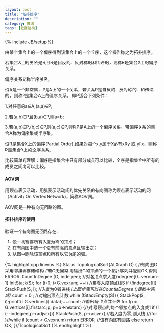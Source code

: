 ```yaml
---
layout: post
title: "拓扑排序"
description: ""
category: 算法
tags: [数据结构]
---
```

{% include JB/setup %}


由某个集合上的一个偏序得到该集合上的一个全序，这个操作称之为拓扑排序。

若集合X上的关系是R,且R是自反的、反对称的和传递的，则称R是集合X上的偏序关系。

偏序关系又称半序关系。

设A是一个非空集，P是A上的一个关系，若关系P是自反的、反对称的、和传递的，则称P是集合A上的偏序关系。
即P适合下列条件：

1.对任意的a∈A,\(a,a\)∈P;

2.若\(a,b\)∈P且\(b,a\)∈P,则a=b;

3.若\(a,b\)∈P,\(b,c\)∈P,则\(a,c\)∈P,则称P是A上的一个偏序关系。带偏序关系的集合A称为偏序集或半序集。

设R是集合X上的偏序\(Partial Order\),如果对每个x,y属于X必有xRy 或 yRx，则称R是集合X上的全序关系。

比较简单的理解：偏序是指集合中只有部分成员可以比较，全序是指集合中所有的成员之间均可以比较。

<!--more-->

#### AOV网

用顶点表示活动，用弧表示活动间的优先关系的有向图称为顶点表示活动的网（Activity On Vertex Network)，简称AOV网。

AOV网是一种有向无回路的图。

#### 拓扑排序的使用

验证一个有向图无回路存在:

1. 设一栈暂存所有入度为零的顶点；
2. 在有向图中选一个没有前驱的顶点且输出之；
3. 从图中删除该顶点和所有以它为尾的弧。

{% highlight cpp linenos %}
Status TopologicalSort(ALGraph G)
{
    //有向图G采用邻接表存储结构
    //若G无回路,则输出G的顶点的一个拓扑序列并返回OK,否则ERROR.
    CountInDegree (G, indegree);    //对各顶点求入度indegree[0...vernum-1]
    InitStack(S);
    for (i=0; i<G.vexnum; ++i) //建零入度顶点栈S
        if (!indegree[i]) StackPush(S, i); //入度为0者进栈
    /*上面步骤可以在CountInDegree ()函数中完成*/
    count = 0 ; //对输出顶点计数
    while (!StackEmpty(S)) {
        StackPop(S, i);printf(i, G.vertices[i].data);++count;   //输出i号顶点并计数
        for (p = G.vertices[i].firstarc; p; p=p->nextarc) {//对i号顶点的每个邻接点的入度减1
            if (!(--indegree[p->adjvex])) StackPush(S, p->adjvex);//若入度为零,则入栈
        }//for
    }//while
    if (count < G.vexnum) return ERROR;    //该有向图有回路
    else return OK;
}//TopologicalSort
{% endhighlight %}